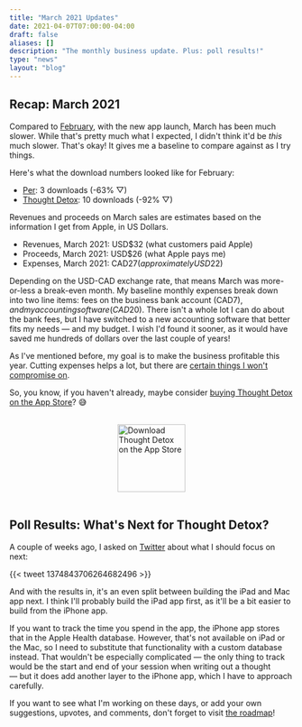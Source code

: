```yaml
---
title: "March 2021 Updates"
date: 2021-04-07T07:00:00-04:00
draft: false
aliases: []
description: "The monthly business update. Plus: poll results!"
type: "news"
layout: "blog"
---
```


## Recap: March 2021

Compared to [February][feb2021], with the new app launch, March has been much slower. While that's pretty much what I expected, I didn't think it'd be _this_ much slower. That's okay! It gives me a baseline to compare against as I try things.

Here's what the download numbers looked like for February:

- [Per][per]: 3 downloads (-63% ▽)
- [Thought Detox][thoughtdetox]: 10 downloads (-92% ▽)

Revenues and proceeds on March sales are estimates based on the information I get from Apple, in US Dollars.

- Revenues, March 2021: USD$32 (what customers paid Apple)
- Proceeds, March 2021: USD$26 (what Apple pays me)
- Expenses, March 2021: CAD$27 (approximately USD$22)

Depending on the USD-CAD exchange rate, that means March was more-or-less a break-even month. My baseline monthly expenses break down into two line items: fees on the business bank account (CAD$7), and my accounting software (CAD$20). There isn't a whole lot I can do about the bank fees, but I have switched to a new accounting software that better fits my needs — and my budget. I wish I'd found it sooner, as it would have saved me hundreds of dollars over the last couple of years!

As I've mentioned before, my goal is to make the business profitable this year. Cutting expenses helps a lot, but there are [certain things I won't compromise on][kindbusiness].

So, you know, if you haven't already, maybe consider [buying Thought Detox on the App Store][tdappstore]? 😅

<br>
<a href="https://apps.apple.com/us/app/thought-detox/id1534491093/"><img src="https://droppedbits.com/images/appstore-black.svg" alt="Download Thought Detox on the App Store" width="120px" style="display: block; margin: 0 auto; width: 120px;" /></a>
<br>

## Poll Results: What's Next for Thought Detox?

A couple of weeks ago, I asked on [Twitter][tdtwitter] about what I should focus on next:

{{< tweet 1374843706264682496 >}}

And with the results in, it's an even split between building the iPad and Mac app next. I think I'll probably build the iPad app first, as it'll be a bit easier to build from the iPhone app.

If you want to track the time you spend in the app, the iPhone app stores that in the Apple Health database. However, that's not available on iPad or the Mac, so I need to substitute that functionality with a custom database instead. That wouldn't be especially complicated — the only thing to track would be the start and end of your session when writing out a thought — but it does add another layer to the iPhone app, which I have to approach carefully.

If you want to see what I'm working on these days, or add your own suggestions, upvotes, and comments, don't forget to visit [the roadmap][roadmap]!

<!--links-->
[feb2021]: /news/2021/03/03/february-2021-updates/
[per]: https://droppedbits.com/apps/per/
[thoughtdetox]: https://thoughtdetox.app/
[kindbusiness]: /news/2021/03/17/kind-of-business/
[tdappstore]: https://apps.apple.com/app/thought-detox/id1534491093
[tdtwitter]: https://twitter.com/ThoughtDetoxApp/
[roadmap]: https://thoughtdetox.app/roadmap
